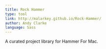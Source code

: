 ```yaml
---
title: Rock Hammer
type: tool
link: http://malarkey.github.io/Rock-Hammer/
author: Andy Clarke
language: Sass
---
```


A curated project library for Hammer For Mac.
